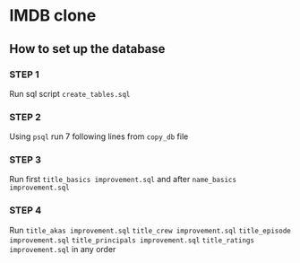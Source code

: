 # IMDB clone

## How to set up the database

### STEP 1

Run sql script ```create_tables.sql```

### STEP 2

Using ```psql``` run 7 following lines from ```copy_db``` file

### STEP 3

Run first ```title_basics improvement.sql``` and after ```name_basics improvement.sql```

### STEP 4
Run ```title_akas improvement.sql``` ```title_crew improvement.sql``` ```title_episode improvement.sql``` ```title_principals improvement.sql``` ```title_ratings improvement.sql``` in any order
